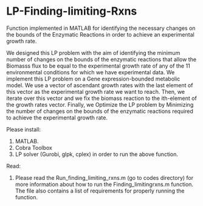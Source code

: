 # LP-Finding-limiting-Rxns
Function implemented in MATLAB for identifying the necessary changes on the bounds of the Enzymatic Reactions in order to achieve an experimental growth rate.

We designed this LP problem with the aim of identifying the minimum number of changes on the bounds of the enzymatic reactions that allow the Biomasss flux to be equal to the experimental growth rate of any of the 11 environmental conditions for which we have experimental data. We implement this LP problem on a Gene expression-bounded metabolic model. We use a vector of ascendant growth rates with the last element of this vector as the experimental growth rate we want to reach. Then, we iterate over this vector and we fix the biomass reaction to the ith-element of the growth rates vector. Finally, we Optimize the LP problem by Minimizing the number of changes on the bounds of the enzymatic reactions required to achieve the experimental growth rate.

Please install:
1. MATLAB.
2. Cobra Toolbox
3. LP solver (Gurobi, glpk, cplex) in order to run the above function.

Read:
1. Please read the Run_finding_limiting_rxns.m (go to codes directory) for more information about how to run the Finding_limitingrxns.m function. The file also contains a list of requirements for properly running the function.
